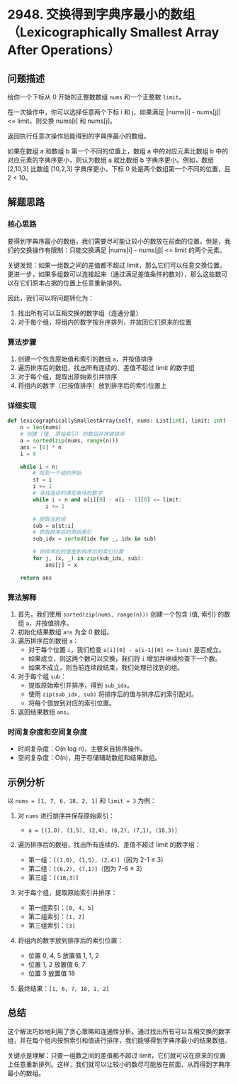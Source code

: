 # 2948. 交换得到字典序最小的数组（Lexicographically Smallest Array After Operations）

## 问题描述

给你一个下标从 0 开始的正整数数组 `nums` 和一个正整数 `limit`。

在一次操作中，你可以选择任意两个下标 i 和 j，如果满足 |nums[i] - nums[j]| <= limit，则交换 nums[i] 和 nums[j]。

返回执行任意次操作后能得到的字典序最小的数组。

如果在数组 a 和数组 b 第一个不同的位置上，数组 a 中的对应元素比数组 b 中的对应元素的字典序更小，则认为数组 a 就比数组 b 字典序更小。例如，数组 [2,10,3] 比数组 [10,2,3] 字典序更小，下标 0 处是两个数组第一个不同的位置，且 2 < 10。

## 解题思路

### 核心思路

要得到字典序最小的数组，我们需要尽可能让较小的数放在前面的位置。但是，我们的交换操作有限制：只能交换满足 |nums[i] - nums[j]| <= limit 的两个元素。

关键发现：如果一组数之间的差值都不超过 limit，那么它们可以任意交换位置。更进一步，如果多组数可以连接起来（通过满足差值条件的数对），那么这些数可以在它们原本占据的位置上任意重新排列。

因此，我们可以将问题转化为：

1. 找出所有可以互相交换的数字组（连通分量）
2. 对于每个组，将组内的数字按升序排列，并放回它们原来的位置

### 算法步骤

1. 创建一个包含原始值和索引的数组 `a`，并按值排序
2. 遍历排序后的数组，找出所有连续的、差值不超过 limit 的数字组
3. 对于每个组，提取出原始索引并排序
4. 将组内的数字（已按值排序）放到排序后的索引位置上

### 详细实现

```python
def lexicographicallySmallestArray(self, nums: List[int], limit: int) -> List[int]:
    n = len(nums)
    # 创建 (值, 原始索引) 的数组并按值排序
    a = sorted(zip(nums, range(n)))
    ans = [0] * n
    i = 0

    while i < n:
        # 找到一个组的开始
        st = i
        i += 1
        # 寻找连续的满足条件的数字
        while i < n and a[i][0] - a[i - 1][0] <= limit:
            i += 1

        # 提取当前组
        sub = a[st:i]
        # 获取排序后的原始索引
        sub_idx = sorted(idx for _, idx in sub)

        # 将排序后的值放到排序后的索引位置
        for j, (x, _) in zip(sub_idx, sub):
            ans[j] = x

    return ans
```

### 算法解释

1. 首先，我们使用 `sorted(zip(nums, range(n)))` 创建一个包含 (值, 索引) 的数组 `a`，并按值排序。
2. 初始化结果数组 `ans` 为全 0 数组。
3. 遍历排序后的数组 `a`：
   - 对于每个位置 `i`，我们检查 `a[i][0] - a[i-1][0] <= limit` 是否成立。
   - 如果成立，则这两个数可以交换，我们将 `i` 增加并继续检查下一个数。
   - 如果不成立，则当前连续段结束，我们处理已找到的组。
4. 对于每个组 `sub`：
   - 提取原始索引并排序，得到 `sub_idx`。
   - 使用 `zip(sub_idx, sub)` 将排序后的值与排序后的索引配对。
   - 将每个值放到对应的索引位置。
5. 返回结果数组 `ans`。

### 时间复杂度和空间复杂度

- 时间复杂度：O(n log n)，主要来自排序操作。
- 空间复杂度：O(n)，用于存储辅助数组和结果数组。

## 示例分析

以 `nums = [1, 7, 6, 18, 2, 1]` 和 `limit = 3` 为例：

1. 对 `nums` 进行排序并保存原始索引：

   - `a = [(1,0), (1,5), (2,4), (6,2), (7,1), (18,3)]`

2. 遍历排序后的数组，找出所有连续的、差值不超过 limit 的数字组：

   - 第一组：`[(1,0), (1,5), (2,4)]`（因为 2-1 ≤ 3）
   - 第二组：`[(6,2), (7,1)]`（因为 7-6 ≤ 3）
   - 第三组：`[(18,3)]`

3. 对于每个组，提取原始索引并排序：

   - 第一组索引：`[0, 4, 5]`
   - 第二组索引：`[1, 2]`
   - 第三组索引：`[3]`

4. 将组内的数字放到排序后的索引位置：

   - 位置 0, 4, 5 放置值 1, 1, 2
   - 位置 1, 2 放置值 6, 7
   - 位置 3 放置值 18

5. 最终结果：`[1, 6, 7, 18, 1, 2]`

## 总结

这个解法巧妙地利用了贪心策略和连通性分析。通过找出所有可以互相交换的数字组，并在每个组内按照索引和值进行排序，我们能够得到字典序最小的结果数组。

关键点是理解：只要一组数之间的差值都不超过 limit，它们就可以在原来的位置上任意重新排列。这样，我们就可以让较小的数尽可能放在前面，从而得到字典序最小的数组。
